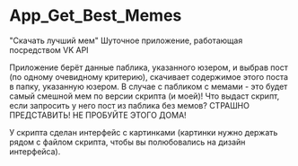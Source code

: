 # App_Get_Best_Memes
"Скачать лучший мем"
Шуточное приложение, работающая посредством VK API

Приложение берёт данные паблика, указанного юзером, и выбрав пост (по одному очевидному критерию), скачивает содержимое этого поста в папку, указанную юзером.  В случае с пабликом с мемами - это будет самый смешной мем по версии скрипта (и моей)!
Что выдаст скрипт, если запросить у него пост из паблика без мемов? СТРАШНО ПРЕДСТАВИТЬ! НЕ ПРОБУЙТЕ ЭТОГО ДОМА!

У скрипта сделан интерфейс с картинками (картинки нужно держать рядом с файлом скрипта, чтобы вы полюбовались на дизайн интерфейса).
